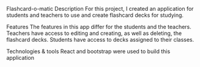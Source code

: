 Flashcard-o-matic
Description
For this project, I created an application for students and teachers to use and create flashcard decks for studying.

Features
The features in this app differ for the students and the teachers. Teachers have access to editing and creating, as well as deleting, the flashcard decks. Students have access to decks assigned to their classes.

Technologies & tools
React and bootstrap were used to build this application
